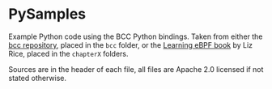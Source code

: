 PySamples
=========

Example Python code using the BCC Python bindings.
Taken from either the [bcc repository](https://github.com/iovisor/bcc/blob/master/examples/), placed in the `bcc` folder,
or the [Learning eBPF book](https://learning.oreilly.com/library/view/learning-ebpf/9781492050177/) by Liz Rice, placed in the `chapterX` folders.

Sources are in the header of each file, all files are Apache 2.0 licensed if not stated otherwise.